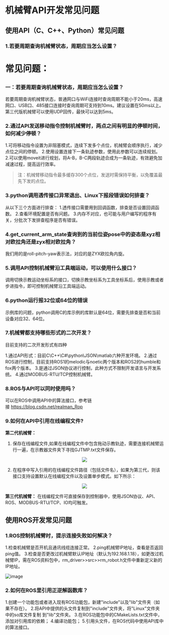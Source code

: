 # 机械臂API开发常见问题

## 使用API（C、C++、Python）常见问题

### 1.若要周期查询机械臂状态，周期应当怎么设置？
# <p class="hidden">常见问题：</p>
### 一：若要周期查询机械臂状态，周期应当怎么设置？

若要周期查询机械臂状态，普通网口与WiFi连接时查询周期不能小于20ms，高速网口、USB口、485接口连接时查询周期可支持到10ms。建议设置在50ms以上。第三代版机械臂可以使用UDP回传，最快可以达到5ms。

### 2.通过API发送移动指令控制机械臂时，两点之间有明显的停顿时间，如何减少停顿？

1.可将移动指令设置为非阻塞模式，连续下发多个点位，机械臂会顺序执行，减少点位之间的停顿。
2.使用设置连接下一条轨迹参数，使用此参数可以连续规划。
2.可以使用moveit进行规划，将A-B，B-C两段轨迹合成为一条轨迹，有效避免加减速过程，提高运行效率。
>注：机械臂移动指令最多缓存300个点位，发送时需保持平衡，以免覆盖最先下发的点位。

### 3.python调用透传接口异常退出、Linux下报段错误如何排查？

从以下三个方面进行排查：
1.透传接口需要用到回调函数，排查是否设置回调函数。
2.查看环境配置是否有问题。
3.内存不对应，也可能与用户编写的程序有关，分批次下发排查程序是否有错误。

### 4.get_current_arm_state查询到的当前位姿pose中的姿态是xyz相对欧拉角还是zyx相对欧拉角？

我们用的是roll-pitch-yaw表示法，对应的是ZYX欧拉角内旋。

### 5.调用API控制机械臂沿工具端运动，可以使用什么接口？

调用切换示教运动坐标系的接口，切换示教坐标系为工具坐标系后，使用示教或者步进指令，即可控制机械臂沿工具端运动。

### 6.python运行报32位或64位的错误

示例库的问题，python调用C的库示例的库默认是64位，需要先排查是否和当前设备对应32、64位。

### 7.机械臂都支持哪些形式的二次开发？

目前支持的二次开发形式有四种

1.通过API形式：目前C\C++\C#\python\JSON\matlab六种开发环境。
2.通过ROS进行控制，目前支持ROS1的melodic与noetic两个版本和ROS2的humble和fox两个版本。
3.是通过JSON协议进行控制，此种方式不限制开发语言与开发系统。
4.通过MODBUS-RTU/TCP控制机械臂。

### 8.ROS与API可以同时使用吗？

可以在ROS中调用API中的算法接口，参考链接 https://blog.csdn.net/realman_Rop

### 9.如何在API中引用在线编程文件?

**第二代机械臂：**

1. 保存在线编程文件,如果在线编程文件中包含拖动示教轨迹，需要连接机械臂运行一遍，在示教器文件夹下寻找GJTMP.txt文件保存。

<div align=center><img src="https://alidocs.oss-cn-zhangjiakou.aliyuncs.com/res/1X3lE6mD6wz6nJbv/img/2ce7d608-01a1-4f89-956a-8d6b4ed5087d.png"></div>

2. 在程序中写入引用的在线编程文件路径（包括文件名），如果为第三代，则该接口支持设置默认在线编程文件以及设置单步模式。如下所示：

<div align=center><img src="https://alidocs.oss-cn-zhangjiakou.aliyuncs.com/res/1X3lE6mD6wz6nJbv/img/875e5133-d5a6-4fb3-b774-4c48a7a4988e.png"></div>

**第三代机械臂：** 在线编程文件可直接保存到控制器中，使用JSON协议、API、ROS、MODBUS-RTU/TCP、IO均可触发。

## 使用ROS开发常见问题

### 1.ROS控制机械臂时，提示连接失败如何解决？

1.检查机械臂是否开机且通讯线缆连接正常。
2.ping机械臂IP地址，查看是否返回ping值。
3.检查是否更改过机械臂默认IP地址（默认为192.168.1.18），如更改过机械臂IP，需在ROS资料包中，rm\_driver>>src>>rm\_robot.h文件中重新定义新的IP地址。

![image](https://alidocs.oss-cn-zhangjiakou.aliyuncs.com/res/1X3lE6mD6wz6nJbv/img/2c935fea-e451-462c-b036-807b26c6dc0e.png)

### 2.如何在ROS里引用正逆解函数库？

1.创建一个功能包或者进入现有ROS功能包，新建"include"以及"lib"文件夹（如果不存在）。
2.将API中提供的头文件复制到"include"文件夹，将"Linux"文件夹中的so库文件复制 到"lib"文件夹。
3.在ROS功能包中的CMakeLists.txt文件中，添加对引用库的依赖；
4.编译功能包；
5.引用头文件，在ROS代码中使用API库中的算法接口。
